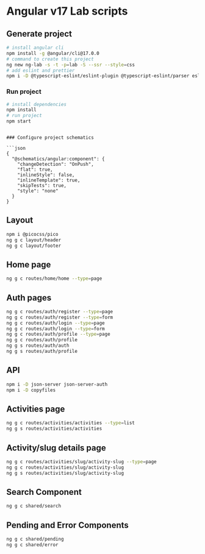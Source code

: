 # Angular v17 Lab scripts

## Generate project

```bash
# install angular cli
npm install -g @angular/cli@17.0.0
# command to create this project
ng new ng-lab -s -t -p=lab -S --ssr --style=css
# add eslint and prettier
npm i -D @typescript-eslint/eslint-plugin @typescript-eslint/parser eslint eslint-config-prettier prettier typescript npm-check-updates
```

### Run project

```bash
# install dependencies
npm install
# run project
npm start
```

````

### Configure project schematics

```json
{
  "@schematics/angular:component": {
    "changeDetection": "OnPush",
    "flat": true,
    "inlineStyle": false,
    "inlineTemplate": true,
    "skipTests": true,
    "style": "none"
  }
}
````

## Layout

```bash
npm i @picocss/pico
ng g c layout/header
ng g c layout/footer
```

## Home page

```bash
ng g c routes/home/home --type=page
```

## Auth pages

```bash
ng g c routes/auth/register --type=page
ng g c routes/auth/register --type=form
ng g c routes/auth/login --type=page
ng g c routes/auth/login --type=form
ng g c routes/auth/profile --type=page
ng g c routes/auth/profile
ng g s routes/auth/auth
ng g s routes/auth/profile
```

## API

```bash
npm i -D json-server json-server-auth
npm i -D copyfiles
```

## Activities page

```bash
ng g c routes/activities/activities --type=list
ng g s routes/activities/activities
```

## Activity/slug details page

```bash
ng g c routes/activities/slug/activity-slug --type=page
ng g c routes/activities/slug/activity-slug
ng g s routes/activities/slug/activity-slug
```

## Search Component

```bash
ng g c shared/search
```

## Pending and Error Components

```bash
ng g c shared/pending
ng g c shared/error
```
